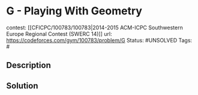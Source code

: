 # G - Playing With Geometry

contest: [[CFICPC/100783/100783|2014-2015 ACM-ICPC Southwestern Europe Regional Contest (SWERC 14)]]
url: https://codeforces.com/gym/100783/problem/G
Status: #UNSOLVED
Tags: #

## Description

## Solution

